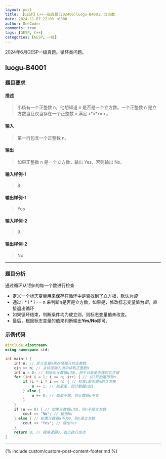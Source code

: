 ```yaml
---
layout: post
title: 【GESP】C++一级真题(202406)luogu-B4001，立方数
date: 2024-11-07 22:00 +0800
author: OneCoder
comments: true
tags: [GESP, C++]
categories: [GESP, 一级]
---
```

2024年6月GESP一级真题。循环类问题。

<!--more-->

## luogu-B4001

### 题目要求

#### 描述

>小杨有一个正整数 n，他想知道 n 是否是一个立方数。一个正整数 n 是立方数当且仅当存在一个正整数 x 满足 x\*x\*x=n 。

#### 输入

>第一行包含一个正整数 n。

#### 输出

>如果正整数 n 是一个立方数，输出 Yes，否则输出 No。

#### 输入样例-1

>8

#### 输出样例-1

>Yes

#### 输入样例-2

>9

#### 输出样例-2

>No

---

### 题目分析

通过循环从1到n的每一个数进行检查

- 定义一个标志变量用来保存在循环中是否找到了立方根，默认为*否*
- 通过 i \* i \* i == n 来判断n是否是立方数，如果是，修改标志变量值为*是*，直接退出循环
- 如果循环结束，判断条件均为成立则，则标志变量值未改变。
- 最后，根据标志变量的值来判断输出**Yes/No**即可。

### 示例代码

```cpp
#include <iostream>
using namespace std; 

int main() {
    int n; // 定义变量n来存储输入的正整数
    cin >> n; // 从标准输入流中读取正整数n
    int u = 0; // 初始化计数器u为0，用于记录是否找到立方根
    for (int i = 1; i <= n; i++) { // 从1开始遍历到n
        if (i * i * i == n) { // 检查i是否是n的立方根
            u += 1; // 如果是，则计数器u加1
        } else {
            u += 0; // 如果不是，则计数器u不变
        }
    }
    if (u == 0) { // 如果计数器u为0，则n不是立方数
        cout << "No"; // 输出No
    } else { // 如果计数器u不为0，则n是立方数
        cout << "Yes"; // 输出Yes
    }
    return 0; // 程序返回0，表示执行成功
}
```

---

{% include custom/custom-post-content-footer.md %}
